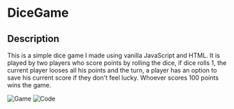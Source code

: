 # DiceGame

## Description
This is a simple dice game I made using vanilla JavaScript and HTML. It is played by two players who score points by rolling the dice, if dice rolls 1, the current player looses all his points and the turn, a player has an option to save his current score if they don't feel lucky. Whoever scores 100 points wins the game.

![Game](https://user-images.githubusercontent.com/63575553/131983656-4e4137ae-a3bf-40e7-b365-8cf630e125c1.JPG)
![Code](https://user-images.githubusercontent.com/63575553/131983641-28c3fca4-0415-429e-8d9f-0284d4aa7eca.JPG)

